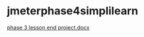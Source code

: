 # jmeterphase4simplilearn
[phase 3 lesson end project.docx](https://github.com/alwarvaidehi/jmeterphase4simplilearn/files/13224904/phase.3.lesson.end.project.docx)
